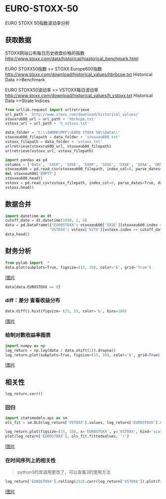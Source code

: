# EURO-STOXX-50
EURO STOXX 50指数波动率分析
## 获取数据

STOXX网站公布每日历史收盘价格的指数 http://www.stoxx.com/data/historical/hiastorical_benchmark.html

EURO STOXX50指数 >> STOXX Europe600指数 http://www.stoxx.com/download/historical_values/hbrbcpe.txt Historical Data >>Benchmark 

EURO STOXX50波动率 >> VSTOXX每日波动率 http://www.stoxx.com/download/historical_values/h_vstoxx.txt Historical Data >>Strate Indices

```python
from urllib.request import urlretrieve
url_path = 'http://www.stoxx.com/download/historical_values/'
stoxxru600_url = url_path + 'hbrbcpe.txt'
vstoxx_url = url_path + 'h_vstoxx.txt'

data_folder = 'C:\\IWORK\MPF\\EURO STOXX 50\\data\\'
stoxxeu600_filepath = data_folder + 'stoxxeu600.txt'
vstoxx_filepath = data_folder + 'vstoxx.txt'
urlretrieve(stoxxru600_url, stoxxeu600_filepath)
urlretrieve(vstoxx_url, vstoxx_filepath)
```

```python
import pandas as pd
columns = ['Date', 'SX5P', 'SX5E', 'SXXP', 'SXXE', 'SXXF', 'SXXA', 'DK5F', 'DKXF', 'EMPTY']
stoxxeu600 = pd.read_csv(stoxxeu600_filepath, index_col=0, parse_dates=True, dayfirst=True, header=None, skiprows=4, names=columns, sep=';')
del stoxxeu600['EMPTY']
stoxxeu600.head()
vstoxx = pd.read_csv(vstoxx_filepath, index_col=0, parse_dates=True, dayfirst=True, header=2)
vstoxx.head()
```

## 数据合并

```python
import datetime as dt
cutoff_date = dt.datetime(1999, 1, 4)
data = pd.DataFrame({'EUROSTOXX': stoxxeu600['SX5E'][stoxxeu600.index >= cutoff_date],
                    'VSTOXX': vstoxx['V2TX'][vstoxx.index >= cutoff_date]})
data.head()
```

## 财务分析

```python
from pylab import  *
data.plot(subplots=True, figsize=(15, 10), color='b', grid='True')
```
[!图片](/images/history.png)

```python
data[data.EUROSTOXX == 0]
```
### diff：差分  查看收益分布

```python
data.diff().hist(figsize= (15, 5), color='b', bins=100)
```
[!图片](/images/diff.png)

### 绘制对数收益率图表

```python
import numpy as np
log_return = np.log(data / data.shift(1)).dropna()
log_return.plot(subplots=True, figsize=(15, 10), color='b', grid=True)
```
[!图片](/images/rol.png)

## 相关性

```python
log_return.corr()
```
### 回归
```python
import statsmodels.api as sm
ols_fit = sm.OLS(log_return['VSTOXX'].values, log_return['EUROSTOXX'].values).fit()

log_return.plot(figsize=(15, 10), x='EUROSTOXX', y='VSTOXX', kind='scatter')
plot(log_return['EUROSTOXX'], ols_fit.fittedvalues, 'r')
```
[!图片](/images/ols.png)

### 在时间序列上的相关性

>python3的库调用更改了，可以查看3的使用方法

```python
log_return['EUROSTOXX'].rolling(252).corr(log_return['VSTOXX']).plot(figsize=(15, 10))
```
[!图片](/images/rol_ols.png)

